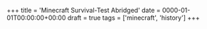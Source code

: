 +++
title = 'Minecraft Survival-Test Abridged'
date = 0000-01-01T00:00:00+00:00
draft = true
tags = ['minecraft', 'history']
+++

